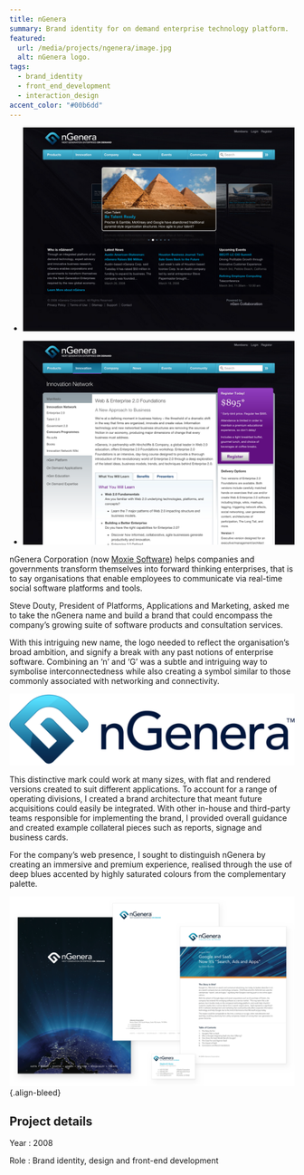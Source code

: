```yaml
---
title: nGenera
summary: Brand identity for on demand enterprise technology platform.
featured:
  url: /media/projects/ngenera/image.jpg
  alt: nGenera logo.
tags:
  - brand_identity
  - front_end_development
  - interaction_design
accent_color: "#00b6dd"
---
```


- ![Home page.](/media/projects/ngenera/homepage.png#screenshot)

- ![Workshop description page.](/media/projects/ngenera/workshop.png#screenshot)

nGenera Corporation (now [Moxie Software][1]) helps companies and governments transform themselves into forward thinking enterprises, that is to say organisations that enable employees to communicate via real-time social software platforms and tools.

Steve Douty, President of Platforms, Applications and Marketing, asked me to take the nGenera name and build a brand that could encompass the company’s growing suite of software products and consultation services.

With this intriguing new name, the logo needed to reflect the organisation’s broad ambition, and signify a break with any past notions of enterprise software. Combining an ‘n’ and ‘G’ was a subtle and intriguing way to symbolise interconnectedness while also creating a symbol similar to those commonly associated with networking and connectivity.

![The nGenera logo.](/media/projects/ngenera/logo.svg "nGenera symbol and wordmark.")

This distinctive mark could work at many sizes, with flat and rendered versions created to suit different applications. To account for a range of operating divisions, I created a brand architecture that meant future acquisitions could easily be integrated. With other in-house and third-party teams responsible for implementing the brand, I provided overall guidance and created example collateral pieces such as reports, signage and business cards.

For the company’s web presence, I sought to distinguish nGenera by creating an immersive and premium experience, realised through the use of deep blues accented by highly saturated colours from the complementary palette.

![Examples of brand collateral.](/media/projects/ngenera/collateral.png "Associated brand collateral, including presentation folders, report covers, letterheads and business cards.")
{.align-bleed}

## Project details

Year
: 2008

Role
: Brand identity, design and front-end development

[1]: https://www.gomoxie.com
